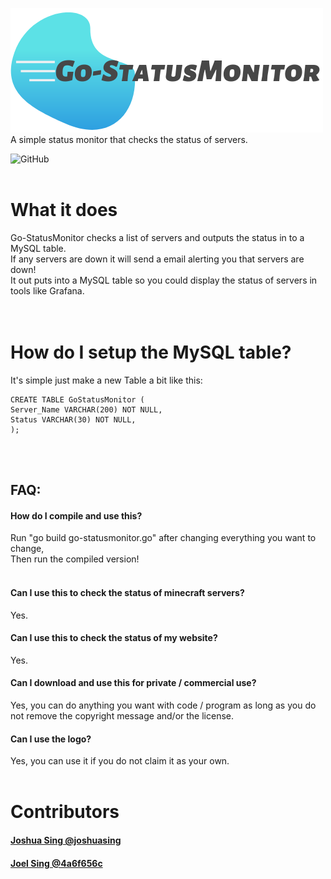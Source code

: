 ![Go-StatusMonitor Logo][logo]<br>
A simple status monitor that checks the status of servers.<br>

![GitHub](https://img.shields.io/github/license/Go-StatusMonitor/Go-StatusMonitor?style=for-the-badge)
<br><br>
# What it does
Go-StatusMonitor checks a list of servers and outputs the status in to a MySQL table.<br>
If any servers are down it will send a email alerting you that servers are down!<br>
It out puts into a MySQL table so you could display the status of servers in tools like Grafana.<br>
<br><br>
# How do I setup the MySQL table?
It's simple just make a new Table a bit like this:<br>
```
CREATE TABLE GoStatusMonitor (
Server_Name VARCHAR(200) NOT NULL,
Status VARCHAR(30) NOT NULL,
);
```
<br><br>
## FAQ:
#### How do I compile and use this?
Run "go build go-statusmonitor.go" after changing everything you want to change,<br>
Then run the compiled version!<br>
<br>
#### Can I use this to check the status of minecraft servers?
Yes.
<br>
#### Can I use this to check the status of my website?
Yes.
<br>
#### Can I download and use this for private / commercial use?
Yes, you can do anything you want with code / program as long as you do not remove the copyright message and/or the license.
<br>
#### Can I use the logo?
Yes, you can use it if you do not claim it as your own.
<br><br>
# Contributors
#### [Joshua Sing @joshuasing](https://github.com/joshuasing)
#### [Joel Sing @4a6f656c](https://github.com/4a6f656c)

[logo]: https://raw.githubusercontent.com/Go-StatusMonitor/Go-StatusMonitor/master/logo/Go-StatusMonitor%20Logo%20Cropped.png "Go-StatusMonitor Logo"

